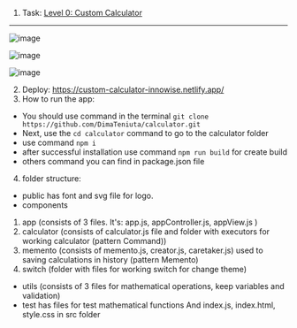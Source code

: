 1. Task: [Level 0: Custom Calculator](https://mail.google.com/chat/u/2/#chat/space/AAAAg3mEYtY)
---
![image](https://user-images.githubusercontent.com/93836691/203250913-31d3ac87-64f1-409e-a9f7-38f7a0888082.png)

![image](https://user-images.githubusercontent.com/93836691/203250828-b51e94b0-3772-4008-8de0-b24bf837c694.png)

![image](https://user-images.githubusercontent.com/93836691/203250999-d3da985c-52e2-448b-b0ae-510dc0701db6.png)

2. Deploy: https://custom-calculator-innowise.netlify.app/
3. How to run the app: 
- You should use command in the terminal ```git clone https://github.com/DimaTeniuta/calculator.git```
- Next, use the ```cd calculator``` command to go to the calculator folder
- use command ```npm i```
- after successful installation use command ```npm run build``` for create build
- others command you can find in package.json file
4. folder structure:
- public has font and svg file for logo.
- components
1. app (consists of 3 files. It's: app.js, appController.js, appView.js )
2. calculator (consists of calculator.js file and folder with executors for working calculator (pattern Command))
3. memento (consists of memento.js, creator.js, caretaker.js) used to saving calculations in history (pattern Memento)
4. switch (folder with files for working switch for change theme)
- utils (consists of 3 files for mathematical operations, keep variables and validation)
- test has files for test mathematical functions
And index.js, index.html, style.css in src folder